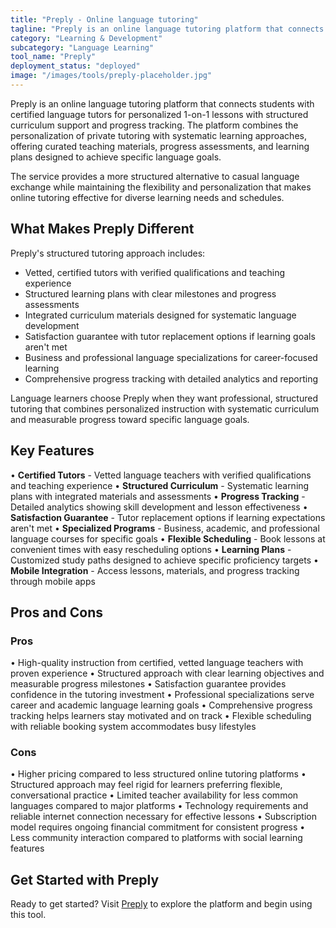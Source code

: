 ```yaml
---
title: "Preply - Online language tutoring"
tagline: "Preply is an online language tutoring platform that connects students with certified language tutors for personalized 1-on-1 lessons with structured curriculum support and progress tracking..."
category: "Learning & Development"
subcategory: "Language Learning"
tool_name: "Preply"
deployment_status: "deployed"
image: "/images/tools/preply-placeholder.jpg"
---
```


Preply is an online language tutoring platform that connects students with certified language tutors for personalized 1-on-1 lessons with structured curriculum support and progress tracking. The platform combines the personalization of private tutoring with systematic learning approaches, offering curated teaching materials, progress assessments, and learning plans designed to achieve specific language goals.

The service provides a more structured alternative to casual language exchange while maintaining the flexibility and personalization that makes online tutoring effective for diverse learning needs and schedules.

## What Makes Preply Different

Preply's structured tutoring approach includes:
- Vetted, certified tutors with verified qualifications and teaching experience
- Structured learning plans with clear milestones and progress assessments
- Integrated curriculum materials designed for systematic language development
- Satisfaction guarantee with tutor replacement options if learning goals aren't met
- Business and professional language specializations for career-focused learning
- Comprehensive progress tracking with detailed analytics and reporting

Language learners choose Preply when they want professional, structured tutoring that combines personalized instruction with systematic curriculum and measurable progress toward specific language goals.

## Key Features

• **Certified Tutors** - Vetted language teachers with verified qualifications and teaching experience
• **Structured Curriculum** - Systematic learning plans with integrated materials and assessments
• **Progress Tracking** - Detailed analytics showing skill development and lesson effectiveness
• **Satisfaction Guarantee** - Tutor replacement options if learning expectations aren't met
• **Specialized Programs** - Business, academic, and professional language courses for specific goals
• **Flexible Scheduling** - Book lessons at convenient times with easy rescheduling options
• **Learning Plans** - Customized study paths designed to achieve specific proficiency targets
• **Mobile Integration** - Access lessons, materials, and progress tracking through mobile apps

## Pros and Cons

### Pros
• High-quality instruction from certified, vetted language teachers with proven experience
• Structured approach with clear learning objectives and measurable progress milestones
• Satisfaction guarantee provides confidence in the tutoring investment
• Professional specializations serve career and academic language learning goals
• Comprehensive progress tracking helps learners stay motivated and on track
• Flexible scheduling with reliable booking system accommodates busy lifestyles

### Cons
• Higher pricing compared to less structured online tutoring platforms
• Structured approach may feel rigid for learners preferring flexible, conversational practice
• Limited teacher availability for less common languages compared to major platforms
• Technology requirements and reliable internet connection necessary for effective lessons
• Subscription model requires ongoing financial commitment for consistent progress
• Less community interaction compared to platforms with social learning features

## Get Started with Preply

Ready to get started? Visit [Preply](https://preply.com/) to explore the platform and begin using this tool.